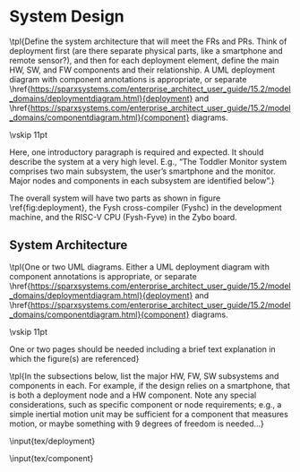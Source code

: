 # System Design

<!-- TODO: Remove this and replace with actual text -->

\tpl{Define the system architecture that will meet the FRs and PRs. Think of
deployment first (are there separate physical parts, like a smartphone and
remote sensor?), and then for each deployment element, define the main HW, SW,
and FW components and their relationship. A UML deployment diagram with
component annotations is appropriate, or separate
\href{https://sparxsystems.com/enterprise_architect_user_guide/15.2/model_domains/deploymentdiagram.html}{deployment}
and
\href{https://sparxsystems.com/enterprise_architect_user_guide/15.2/model_domains/componentdiagram.html}{component}
diagrams.

\vskip 11pt

Here, one introductory paragraph is required and expected. It should describe
the system at a very high level. E.g., “The Toddler Monitor system comprises two
main subsystem, the user’s smartphone and the monitor. Major nodes and
components in each subsystem are identified below”.}

The overall system will have two parts as shown in figure \ref{fig:deployment}, the
Fysh cross-compiler (Fyshc) in the development machine, and the RISC-V CPU
(Fysh-Fyve) in the Zybo board.

## System Architecture

<!-- TODO: Remove this and replace with actual text -->

\tpl{One or two UML diagrams. Either a UML deployment diagram with component
annotations is appropriate, or separate
\href{https://sparxsystems.com/enterprise_architect_user_guide/15.2/model_domains/deploymentdiagram.html}{deployment}
and
\href{https://sparxsystems.com/enterprise_architect_user_guide/15.2/model_domains/componentdiagram.html}{component}
diagrams.

\vskip 11pt

One or two pages should be needed including a brief text explanation in which
the figure(s) are referenced}

\tpl{In the subsections below, list the major HW, FW, SW subsystems and
components in each. For example, if the design relies on a smartphone, that is
both a deployment node and a HW component. Note any special considerations, such
as specific component or node requirements; e.g., a simple inertial motion unit
may be sufficient for a component that measures motion, or maybe something with
9 degrees of freedom is needed…}

<!-- Deployment diagram PlantUML -->

\input{tex/deployment}

<!-- Component diagram PlantUML -->

\input{tex/component}
